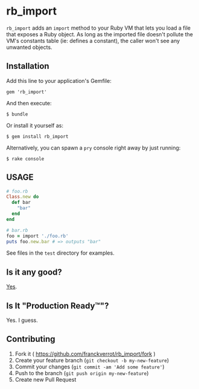 # rb_import

`rb_import` adds an `import` method to your Ruby VM that lets you
load a file that exposes a Ruby object. As long as the imported file
doesn't pollute the VM's constants table (ie: defines a constant),
the caller won't see any unwanted objects.

## Installation

Add this line to your application's Gemfile:

    gem 'rb_import'

And then execute:

    $ bundle

Or install it yourself as:

    $ gem install rb_import

Alternatively, you can spawn a `pry` console right away by just running:

    $ rake console

## USAGE

```ruby
# foo.rb
Class.new do
  def bar
    "bar"
  end
end

# bar.rb
foo = import './foo.rb'
puts foo.new.bar # => outputs "bar"
```

See files in the `test` directory for examples.

## Is it any good?

[Yes](http://news.ycombinator.com/item?id=3067434).

## Is It "Production Ready™"?

Yes. I guess.

## Contributing

1. Fork it ( https://github.com/franckverrot/rb_import/fork )
2. Create your feature branch (`git checkout -b my-new-feature`)
3. Commit your changes (`git commit -am 'Add some feature'`)
4. Push to the branch (`git push origin my-new-feature`)
5. Create new Pull Request
